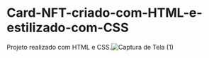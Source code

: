 # Card-NFT-criado-com-HTML-e-estilizado-com-CSS
Projeto realizado com HTML e CSS.![Captura de Tela (1)](https://user-images.githubusercontent.com/98770963/156865146-78d81bc5-2793-4ab0-a22a-eacdeab0b7e3.png)
